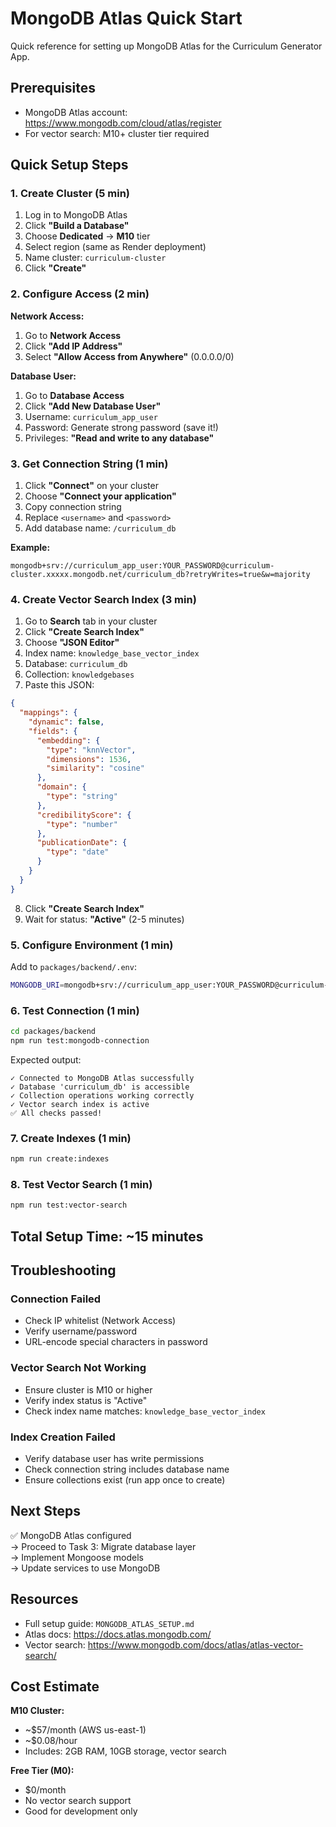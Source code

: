 # MongoDB Atlas Quick Start

Quick reference for setting up MongoDB Atlas for the Curriculum Generator App.

## Prerequisites

- MongoDB Atlas account: https://www.mongodb.com/cloud/atlas/register
- For vector search: M10+ cluster tier required

## Quick Setup Steps

### 1. Create Cluster (5 min)

1. Log in to MongoDB Atlas
2. Click **"Build a Database"**
3. Choose **Dedicated** → **M10** tier
4. Select region (same as Render deployment)
5. Name cluster: `curriculum-cluster`
6. Click **"Create"**

### 2. Configure Access (2 min)

**Network Access:**
1. Go to **Network Access**
2. Click **"Add IP Address"**
3. Select **"Allow Access from Anywhere"** (0.0.0.0/0)

**Database User:**
1. Go to **Database Access**
2. Click **"Add New Database User"**
3. Username: `curriculum_app_user`
4. Password: Generate strong password (save it!)
5. Privileges: **"Read and write to any database"**

### 3. Get Connection String (1 min)

1. Click **"Connect"** on your cluster
2. Choose **"Connect your application"**
3. Copy connection string
4. Replace `<username>` and `<password>`
5. Add database name: `/curriculum_db`

**Example:**
```
mongodb+srv://curriculum_app_user:YOUR_PASSWORD@curriculum-cluster.xxxxx.mongodb.net/curriculum_db?retryWrites=true&w=majority
```

### 4. Create Vector Search Index (3 min)

1. Go to **Search** tab in your cluster
2. Click **"Create Search Index"**
3. Choose **"JSON Editor"**
4. Index name: `knowledge_base_vector_index`
5. Database: `curriculum_db`
6. Collection: `knowledgebases`
7. Paste this JSON:

```json
{
  "mappings": {
    "dynamic": false,
    "fields": {
      "embedding": {
        "type": "knnVector",
        "dimensions": 1536,
        "similarity": "cosine"
      },
      "domain": {
        "type": "string"
      },
      "credibilityScore": {
        "type": "number"
      },
      "publicationDate": {
        "type": "date"
      }
    }
  }
}
```

8. Click **"Create Search Index"**
9. Wait for status: **"Active"** (2-5 minutes)

### 5. Configure Environment (1 min)

Add to `packages/backend/.env`:

```bash
MONGODB_URI=mongodb+srv://curriculum_app_user:YOUR_PASSWORD@curriculum-cluster.xxxxx.mongodb.net/curriculum_db?retryWrites=true&w=majority
```

### 6. Test Connection (1 min)

```bash
cd packages/backend
npm run test:mongodb-connection
```

Expected output:
```
✓ Connected to MongoDB Atlas successfully
✓ Database 'curriculum_db' is accessible
✓ Collection operations working correctly
✓ Vector search index is active
✅ All checks passed!
```

### 7. Create Indexes (1 min)

```bash
npm run create:indexes
```

### 8. Test Vector Search (1 min)

```bash
npm run test:vector-search
```

## Total Setup Time: ~15 minutes

## Troubleshooting

### Connection Failed
- Check IP whitelist (Network Access)
- Verify username/password
- URL-encode special characters in password

### Vector Search Not Working
- Ensure cluster is M10 or higher
- Verify index status is "Active"
- Check index name matches: `knowledge_base_vector_index`

### Index Creation Failed
- Verify database user has write permissions
- Check connection string includes database name
- Ensure collections exist (run app once to create)

## Next Steps

✅ MongoDB Atlas configured  
→ Proceed to Task 3: Migrate database layer  
→ Implement Mongoose models  
→ Update services to use MongoDB

## Resources

- Full setup guide: `MONGODB_ATLAS_SETUP.md`
- Atlas docs: https://docs.atlas.mongodb.com/
- Vector search: https://www.mongodb.com/docs/atlas/atlas-vector-search/

## Cost Estimate

**M10 Cluster:**
- ~$57/month (AWS us-east-1)
- ~$0.08/hour
- Includes: 2GB RAM, 10GB storage, vector search

**Free Tier (M0):**
- $0/month
- No vector search support
- Good for development only
